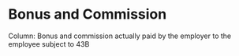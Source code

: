# Bonus and Commission

Column: Bonus and commission actually paid by the employer to the employee subject to 43B